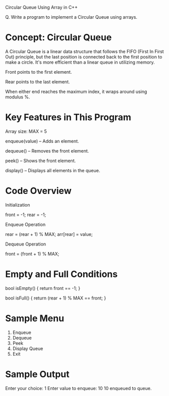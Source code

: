 Circular Queue Using Array in C++

Q. Write a program to implement a Circular Queue using arrays.

Concept: Circular Queue
=======================
A Circular Queue is a linear data structure that follows the FIFO (First In First Out) principle, but the last position is connected back to the first position to make a circle. It's more efficient than a linear queue in utilizing memory.

Front points to the first element.

Rear points to the last element.

When either end reaches the maximum index, it wraps around using modulus %.



Key Features in This Program
============================
Array size: MAX = 5

enqueue(value) – Adds an element.

dequeue() – Removes the front element.

peek() – Shows the front element.

display() – Displays all elements in the queue.



Code Overview
=============
Initialization

front = -1;
rear = -1;

Enqueue Operation

rear = (rear + 1) % MAX;
arr[rear] = value;

Dequeue Operation

front = (front + 1) % MAX;


Empty and Full Conditions
=========================
bool isEmpty() {
    return front == -1;
}

bool isFull() {
    return (rear + 1) % MAX == front;
}



Sample Menu
===========
1. Enqueue
2. Dequeue
3. Peek
4. Display Queue
5. Exit



Sample Output
=============
Enter your choice: 1
Enter value to enqueue: 10
10 enqueued to queue.
